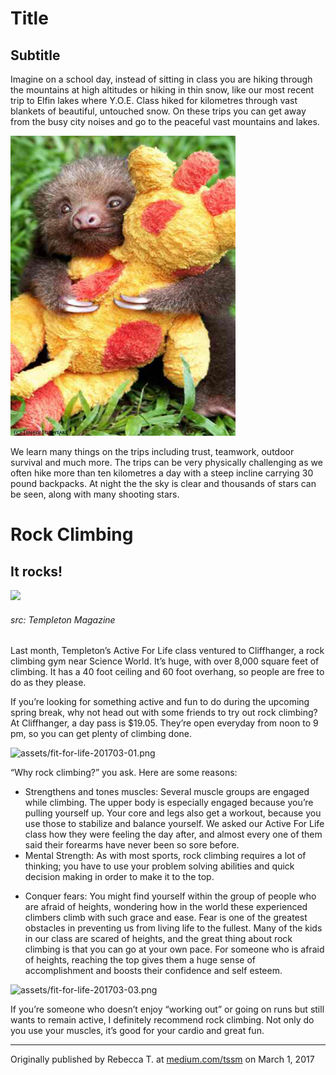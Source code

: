 # Title
## Subtitle

<div>
<p class="firstBold"><span id="firstBold">Imagine on a school day, instead of sitting </span>in class you are hiking through the mountains at high altitudes or hiking in thin snow, like our most recent trip to Elfin lakes where Y.O.E. Class hiked for kilometres through vast blankets of beautiful, untouched snow. On these trips you can get away from the busy city noises and go to the peaceful vast mountains and lakes.
</p>
<div class="right column-image">
<img src="assets/stuffed-animals-for-all-ages-01.png" alt="assets/stuffed-animals-for-all-ages-01.png" style="height:480px;width:360px;">
</div>
<p>
We learn many things on the trips including trust, teamwork, outdoor survival and much more. The trips can be very physically challenging as we often hike more than ten kilometres a day with a steep incline carrying 30 pound backpacks. At night the the sky is clear and thousands of stars can be seen, along with many shooting stars.


# Rock Climbing
## It rocks!
![](assets/fit-for-life-201703-02.png)
###### src: Templeton Magazine

<div>
<p class="firstBold"><span id="firstBold">Last month, Templeton’s Active For Life class ventured to Cliffhanger</span>, a rock climbing gym near Science World. It’s huge, with over 8,000 square feet of climbing. It has a 40 foot ceiling and 60 foot overhang, so people are free to do as they please.
</p>

<p>
If you’re looking for something active and fun to do during the upcoming spring break, why not head out with some friends to try out rock climbing? At Cliffhanger, a day pass is $19.05. They’re open everyday from noon to 9 pm, so you can get plenty of climbing done.
</p>
<div class="right column-image">
<img src="assets/fit-for-life-201703-01.png" alt="assets/fit-for-life-201703-01.png" style="height:360px;width:480px;">
</div>
<p>
“Why rock climbing?” you ask. Here are some reasons:
<ul>
<li>Strengthens and tones muscles: Several muscle groups are engaged while climbing. The upper body is especially engaged because you’re pulling yourself up. Your core and legs also get a workout, because you use those to stabilize and balance yourself. We asked our Active For Life class how they were feeling the day after, and almost every one of them said their forearms have never been so sore before.</li>
<li>Mental Strength: As with most sports, rock climbing requires a lot of thinking; you have to use your problem solving abilities and quick decision making in order to make it to the top.</li>
</ul>
</p>
<p>
<ul>
<li>Conquer fears: You might find yourself within the group of people who are afraid of heights, wondering how in the world these experienced climbers climb with such grace and ease. Fear is one of the greatest obstacles in preventing us from living life to the fullest. Many of the kids in our class are scared of heights, and the great thing about rock climbing is that you can go at your own pace. For someone who is afraid of heights, reaching the top gives them a huge sense of accomplishment and boosts their confidence and self esteem.</li>
</ul>
</p>
<div class="left column-image">
<img src="assets/fit-for-life-201703-03.png" alt="assets/fit-for-life-201703-03.png" style="height:360px;width:480px;">
</div>
<p>
If you’re someone who doesn’t enjoy “working out” or going on runs but still wants to remain active, I definitely recommend rock climbing. Not only do you use your muscles, it’s good for your cardio and great fun.
</p>
</div>

___
Originally published by Rebecca T. at [medium.com/tssm](https://medium.com/tssm/rock-climbing-dccea12943f3#.7zdvlnq1h) on March 1, 2017
